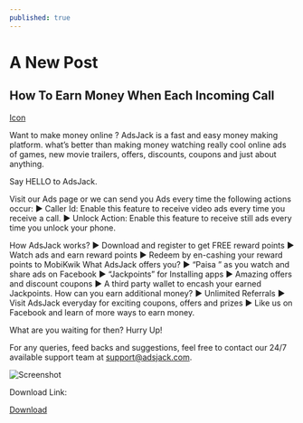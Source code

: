 ```yaml
---
published: true
---
```

# A New Post

## How To Earn Money When Each Incoming Call
[Icon]({{site.baseurl}}/https://lh3.googleusercontent.com/ZwGXo0x-x0ULLjtbXiWLo_b2Mo23y0eCcsoLKAU-LTg3lsg0D3M68VVhxGVBOJO7ng=w300-rw)

Want to make money online ? AdsJack is a fast and easy money making platform. what’s better than making money watching really cool online ads of games, new movie trailers, offers, discounts, coupons and just about anything.

Say HELLO to AdsJack.

Visit our Ads page or we can send you Ads every time the following actions occur:
▶ Caller Id: Enable this feature to receive video ads every time you receive a call.
▶ Unlock Action: Enable this feature to receive still ads every time you unlock your phone.

How AdsJack works?
▶ Download and register to get FREE reward points
▶ Watch ads and earn reward points
▶ Redeem by en-cashing your reward points to MobiKwik
What AdsJack offers you?
▶ “Paisa ” as you watch and share ads on Facebook
▶ “Jackpoints” for Installing apps
▶ Amazing offers and discount coupons
▶ A third party wallet to encash your earned Jackpoints.
How can you earn additional money?
▶ Unlimited Referrals
▶ Visit AdsJack everyday for exciting coupons, offers and prizes
▶ Like us on Facebook and learn of more ways to earn money.

What are you waiting for then? Hurry Up!

For any queries, feed backs and suggestions, feel free to contact our 24/7 available support team at support@adsjack.com.

![Screenshot]({{site.baseurl}}/https://lh3.googleusercontent.com/jORCJCkE6dkdpySfCcU91QJoGMRjQIegh1ScRckVbP38oUTCXtkakOBwXDEAOHLHtQCh=h310-rw)

  
Download Link:

[Download](http://ouo.io/7IW5JB)
